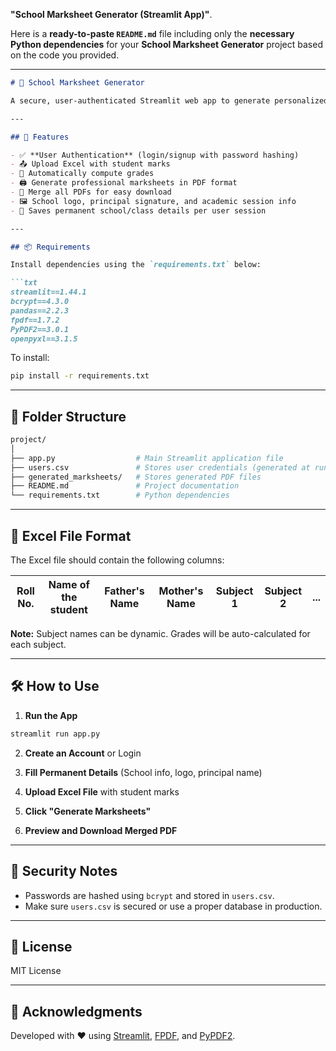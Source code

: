 **"School Marksheet Generator (Streamlit App)"**.

Here is a **ready-to-paste `README.md`** file including only the **necessary Python dependencies** for your **School Marksheet Generator** project based on the code you provided.

---

````markdown
# 🏫 School Marksheet Generator

A secure, user-authenticated Streamlit web app to generate personalized student marksheets from Excel files and export them as individual or merged PDF documents. Designed for schools or educational institutions to automate result generation efficiently.

---

## 🚀 Features

- ✅ **User Authentication** (login/signup with password hashing)
- 📤 Upload Excel with student marks
- 📝 Automatically compute grades
- 🖨️ Generate professional marksheets in PDF format
- 🧾 Merge all PDFs for easy download
- 🖼️ School logo, principal signature, and academic session info
- 🧠 Saves permanent school/class details per user session

---

## 📦 Requirements

Install dependencies using the `requirements.txt` below:

```txt
streamlit==1.44.1
bcrypt==4.3.0
pandas==2.2.3
fpdf==1.7.2
PyPDF2==3.0.1
openpyxl==3.1.5
````

To install:

```bash
pip install -r requirements.txt
```

---

## 📁 Folder Structure

```bash
project/
│
├── app.py                  # Main Streamlit application file
├── users.csv               # Stores user credentials (generated at runtime)
├── generated_marksheets/   # Stores generated PDF files
├── README.md               # Project documentation
└── requirements.txt        # Python dependencies
```

---

## 🧪 Excel File Format

The Excel file should contain the following columns:

| Roll No. | Name of the student | Father's Name | Mother's Name | Subject 1 | Subject 2 | ... |
| -------- | ------------------- | ------------- | ------------- | --------- | --------- | --- |

**Note:** Subject names can be dynamic. Grades will be auto-calculated for each subject.

---

## 🛠️ How to Use

1. **Run the App**

```bash
streamlit run app.py
```

2. **Create an Account** or Login

3. **Fill Permanent Details** (School info, logo, principal name)

4. **Upload Excel File** with student marks

5. **Click "Generate Marksheets"**

6. **Preview and Download Merged PDF**

---

## 🔐 Security Notes

* Passwords are hashed using `bcrypt` and stored in `users.csv`.
* Make sure `users.csv` is secured or use a proper database in production.

---

## 📃 License

MIT License

---

## 🙌 Acknowledgments

Developed with ❤️ using [Streamlit](https://streamlit.io/), [FPDF](https://pyfpdf.github.io/), and [PyPDF2](https://pypi.org/project/PyPDF2/).

```
